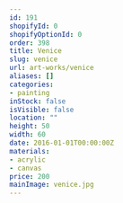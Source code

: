 ```yaml
---
id: 191
shopifyId: 0
shopifyOptionId: 0
order: 398
title: Venice
slug: venice
url: art-works/venice
aliases: []
categories:
- painting
inStock: false
isVisible: false
location: ""
height: 50
width: 60
date: 2016-01-01T00:00:00Z
materials:
- acrylic
- canvas
price: 200
mainImage: venice.jpg
---
```

